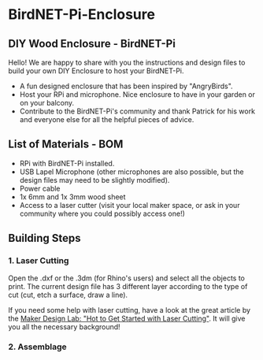 # BirdNET-Pi-Enclosure

## DIY Wood Enclosure - BirdNET-Pi

Hello! We are happy to share with you the instructions and design files to build your own DIY Enclosure to host your BirdNET-Pi.

- A fun designed enclosure that has been inspired by "AngryBirds". 
- Host your RPi and microphone. Nice enclosure to have in your garden or on your balcony. 
- Contribute to the BirdNET-Pi's community and thank Patrick for his work and everyone else for all the helpful pieces of advice. 

## List of Materials - BOM
- RPi with BirdNET-Pi installed.
- USB Lapel Microphone (other microphones are also possible, but the design files may need to be slightly modified).
- Power cable 
- 1x 6mm and 1x 3mm wood sheet
- Access to a laser cutter (visit your local maker space, or ask in your community where you could possibly access one!)

## Building Steps
### 1. Laser Cutting
Open the .dxf or the .3dm (for Rhino's users) and select all the objects to print. The current design file has 3 different layer according to the type of cut (cut, etch a surface, draw a line). 

If you need some help with laser cutting, have a look at the great article by the [Maker Design Lab: "Hot to Get Started with Laser Cutting"](https://makerdesignlab.com/tutorials-tips/laser-cutting-beginners-guide/). It will give you all the necessary background! 

### 2. Assemblage


